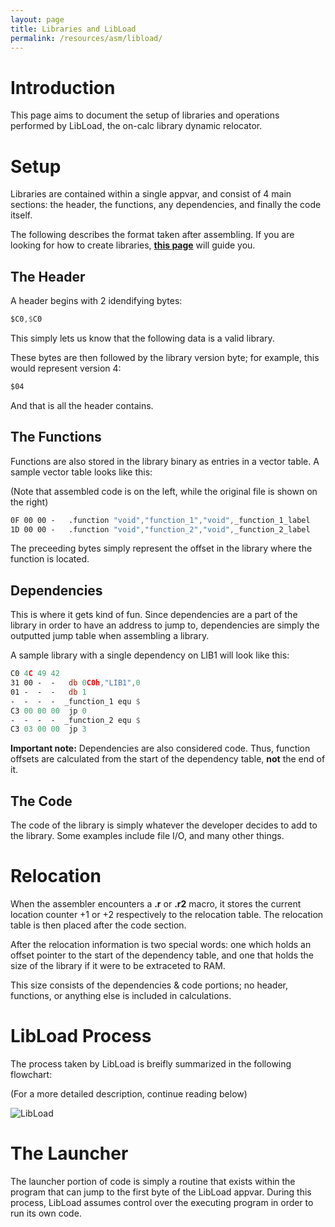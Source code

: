 ```yaml
---
layout: page
title: Libraries and LibLoad
permalink: /resources/asm/libload/
---
```


# Introduction

This page aims to document the setup of libraries and operations performed by LibLoad, the on-calc library dynamic relocator.

# Setup

Libraries are contained within a single appvar, and consist of 4 main sections: the header, the functions, any dependencies, and finally the code itself.

The following describes the format taken after assembling. If you are looking for how to create libraries, [**this page**]({{site.baseurl}}/pages/tutorials/asm/lib-creation/) will guide you.

## The Header

A header begins with 2 idendifying bytes:

```asm
$C0,$C0
```

This simply lets us know that the following data is a valid library.

These bytes are then followed by the library version byte; for example, this would represent version 4:

```asm
$04
```

And that is all the header contains.

## The Functions

Functions are also stored in the library binary as entries in a vector table. A sample vector table looks like this:

(Note that assembled code is on the left, while the original file is shown on the right)

```asm
0F 00 00 -   .function "void","function_1","void",_function_1_label
1D 00 00 -   .function "void","function_2","void",_function_2_label
```

The preceeding bytes simply represent the offset in the library where the function is located.

## Dependencies

This is where it gets kind of fun. Since dependencies are a part of the library in order to have an address to jump to, dependencies are simply the outputted jump table when assembling a library.

A sample library with a single dependency on LIB1 will look like this:

```asm
C0 4C 49 42 
31 00 -  -   db 0C0h,"LIB1",0
01 -  -  -   db 1
-  -  -  -  _function_1 equ $
C3 00 00 00  jp 0
-  -  -  -  _function_2 equ $
C3 03 00 00  jp 3
```

**Important note:** Dependencies are also considered code. Thus, function offsets are calculated from the start of the dependency table, **not** the end of it.

## The Code

The code of the library is simply whatever the developer decides to add to the library. Some examples include file I/O, and many other things.


# Relocation

When the assembler encounters a **.r** or **.r2** macro, it stores the current location counter +1 or +2 respectively to the relocation table. The relocation table is then placed after the code section.

After the relocation information is two special words: one which holds an offset pointer to the start of the dependency table, and one that holds the size of the library if it were to be extraceted to RAM.

This size consists of the dependencies & code portions; no header, functions, or anything else is included in calculations.

# LibLoad Process

The process taken by LibLoad is breifly summarized in the following flowchart:

(For a more detailed description, continue reading below)

![LibLoad]({{site.baseurl}}/images/resources/libload/flowchart.png "A.K.A absoulte madness")

# The Launcher

The launcher portion of code is simply a routine that exists within the program that can jump to the first byte of the LibLoad appvar. During this process, LibLoad assumes control over the executing program in order to run its own code.